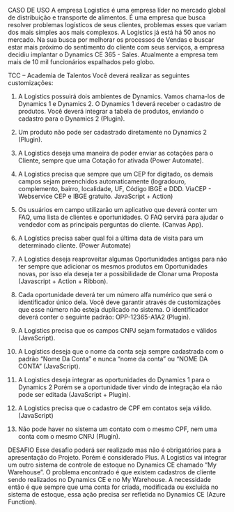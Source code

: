 CASO DE USO
A empresa Logistics é uma empresa líder no mercado global de distribuição e transporte de alimentos. É uma empresa
que busca resolver problemas logísticos de seus clientes, problemas esses que variam dos mais simples aos mais
complexos. A Logistics já está há 50 anos no mercado. Na sua busca por melhorar os processos de Vendas e buscar estar
mais próximo do sentimento do cliente com seus serviços, a empresa decidiu implantar o Dynamics CE 365 - Sales.
Atualmente a empresa tem mais de 10 mil funcionários espalhados pelo globo.

TCC – Academia de Talentos
Você deverá realizar as seguintes customizações:

1. A Logistics possuirá dois ambientes de Dynamics. Vamos chama-los de Dynamics 1 e Dynamics 2. O Dynamics 1
deverá receber o cadastro de produtos. Você deverá integrar a tabela de produtos, enviando o cadastro para o
Dynamics 2 (Plugin).

2. Um produto não pode ser cadastrado diretamente no Dynamics 2 (Plugin).

3. A Logistics deseja uma maneira de poder enviar as cotações para o Cliente, sempre que uma Cotação for
ativada (Power Automate).

4. A Logistics precisa que sempre que um CEP for digitado, os demais campos sejam preenchidos
automaticamente (logradouro, complemento, bairro, localidade, UF, Código IBGE e DDD.
ViaCEP - Webservice CEP e IBGE gratuito. JavaScript + Action)

5. Os usuários em campo utilizarão um aplicativo que deverá conter um FAQ, uma lista de clientes e
oportunidades. O FAQ servirá para ajudar o vendedor com as principais perguntas do cliente. (Canvas App).

6. A Logístics precisa saber qual foi a última data de visita para um determinado cliente. (Power Automate)

7. A Logistics deseja reaproveitar algumas Oportunidades antigas para não ter sempre que adicionar os mesmos
produtos em Oportunidades novas, por isso ela deseja ter a possibilidade de Clonar uma Proposta (Javascript +
Action + Ribbon).

8. Cada oportunidade deverá ter um número alfa numérico que será o identificador único dela. Você deve
garantir através de customizações que esse número não esteja duplicado no sistema. O identificador deverá
conter o seguinte padrão: OPP-12365-A1A2 (Plugin).

9. A Logistics precisa que os campos CNPJ sejam formatados e válidos (JavaScript).

10. A Logístics deseja que o nome da conta seja sempre cadastrada com o padrão “Nome Da Conta” e nunca
“nome da conta” ou “NOME DA CONTA” (JavaScript).

11. A Logistics deseja integrar as oportunidades do Dynamics 1 para o Dynamics 2 Porém se a oportunidade tiver
vindo de integração ela não pode ser editada (JavaScript + Plugin).

12. A Logistics precisa que o cadastro de CPF em contatos seja válido.(JavaScript)

13. Não pode haver no sistema um contato com o mesmo CPF, nem uma conta com o mesmo CNPJ (Plugin).

DESAFIO
Esse desafio poderá ser realizado mas não é obrigatórios para a apresentação do Projeto. Porém é considerado
Plus.
A Logistics vai integrar um outro sistema de controle de estoque no Dynamics CE chamado “My Warehouse”.
O problema encontrado é que existem cadastros de cliente sendo realizados no Dynamics CE e no My
Warehouse. A necessidade então é que sempre que uma conta for criada, modificada ou excluída no sistema de
estoque, essa ação precisa ser refletida no Dynamics CE (Azure Function).
